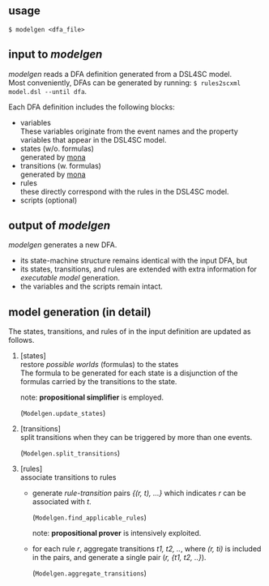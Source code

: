 ## usage

```
$ modelgen <dfa_file>
```

## input to _modelgen_

_modelgen_ reads a DFA definition generated from a DSL4SC model.  
Most conveniently, DFAs can be generated by running:
`$ rules2scxml model.dsl --until dfa`.

Each DFA definition includes the following blocks:

- variables  
  These variables originate from the event names and the property variables that appear in the DSL4SC model.
- states (w/o. formulas)  
  generated by [mona](http://www.brics.dk/mona/)
- transitions (w. formulas)  
  generated by [mona](http://www.brics.dk/mona/)
- rules  
  these directly correspond with the rules in the DSL4SC model.
- scripts (optional)

## output of _modelgen_

_modelgen_ generates a new DFA.

- its state-machine structure remains identical with the input DFA, but
- its states, transitions, and rules are extended with extra information
  for _executable model_ generation.
- the variables and the scripts remain intact.

## model generation (in detail)

The states, transitions, and rules of in the input definition are updated as follows.

1. [states]  
   restore _possible worlds_ (formulas) to the states  
   The formula to be generated for each state is
   a disjunction of the formulas carried by the transitions to the state.

   note: **propositional simplifier** is employed.

   (`Modelgen.update_states`)

1. [transitions]  
   split transitions when they can be triggered by more than one events.  

   (`Modelgen.split_transitions`)

1. [rules]  
   associate transitions to rules
   - generate _rule-transition_ pairs _{(r, t), ...}_
     which indicates _r_ can be associated with _t_.  

     (`Modelgen.find_applicable_rules`)  

     note: **propositional prover** is intensively exploited.

   - for each rule _r_, aggregate transitions _t1, t2, .._,
     where _(r, ti)_ is included in the pairs,
     and generate a single pair (_r, {t1, t2, ..}_).  

     (`Modelgen.aggregate_transitions`)  
